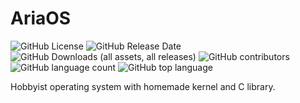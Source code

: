 # AriaOS
![GitHub License](https://img.shields.io/github/license/thurchito/AriaOS) ![GitHub Release Date](https://img.shields.io/github/release-date/thurchito/AriaOS) ![GitHub Downloads (all assets, all releases)](https://img.shields.io/github/downloads/thurchito/LibreWin/AriaOS) ![GitHub contributors](https://img.shields.io/github/contributors/thurchito/AriaOS) ![GitHub language count](https://img.shields.io/github/languages/count/thurchito/AriaOS) ![GitHub top language](https://img.shields.io/github/languages/top/thurchito/AriaOS)

Hobbyist operating system with homemade kernel and C library.
